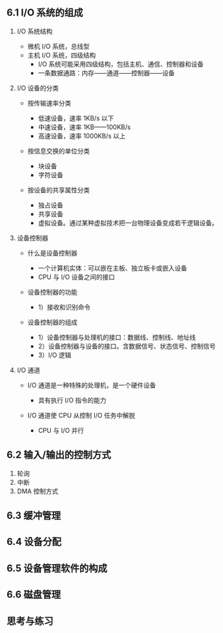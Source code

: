 ## 6.1 I/O 系统的组成

1. I/O 系统结构

   - 微机 I/O 系统，总线型
   - 主机 I/O 系统，四级结构
     - I/O 系统可能采用四级结构，包括主机、通信、控制器和设备
     - 一条数据通路：内存——通道——控制器——设备

2. I/O 设备的分类

   - 按传输速率分类

     - 低速设备，速率 1KB/s 以下
     - 中速设备，速率 1KB——100KB/s
     - 高速设备，速率 1000KB/s 以上

   - 按信息交换的单位分类

     - 块设备
     - 字符设备

   - 按设备的共享属性分类

     - 独占设备
     - 共享设备
     - 虚拟设备。通过某种虚拟技术把一台物理设备变成若干逻辑设备。

3. 设备控制器

   - 什么是设备控制器

     - 一个计算机实体：可以嵌在主板、独立板卡或嵌入设备
     - CPU 与 I/O 设备之间的接口

   - 设备控制器的功能

     - 1）接收和识别命令

   - 设备控制器的组成
     - 1）设备控制器与处理机的接口：数据线、控制线、地址线
     - 2）设备控制器与设备的接口。含数据信号、状态信号、控制信号
     - 3）I/O 逻辑

4. I/O 通道

   - I/O 通道是一种特殊的处理机，是一个硬件设备

     - 具有执行 I/O 指令的能力

   - I/O 通道使 CPU 从控制 I/O 任务中解脱
     - CPU 与 I/O 并行

## 6.2 输入/输出的控制方式

1. 轮询
2. 中断
3. DMA 控制方式

## 6.3 缓冲管理

## 6.4 设备分配

## 6.5 设备管理软件的构成

## 6.6 磁盘管理

## 思考与练习
